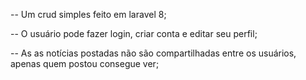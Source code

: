 -- Um crud simples feito em laravel 8;

-- O usuário pode fazer login, criar conta e editar seu perfil;

-- As as notícias postadas não são compartilhadas entre os usuários, apenas quem postou consegue ver;
